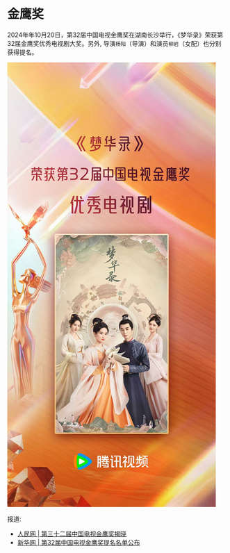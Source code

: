 # 金鹰奖

2024年年10月20日，第32届中国电视金鹰奖在湖南长沙举行，《梦华录》荣获第32届金鹰奖优秀电视剧大奖。另外, 导演`杨阳`（导演）和演员`柳岩`（女配）也分别获得提名。


![](/image/award/jinying.jpg)


报道:

*  [人民网 | 第三十二届中国电视金鹰奖揭晓](http://www.dangjian.cn/djyw/2024/10/21/detail_202410217001415.html)
* [新华网 | 第32届中国电视金鹰奖提名名单公布](http://www.news.cn/20241016/826f933c330345bf8c30ab3fbcd32188/c.html)

